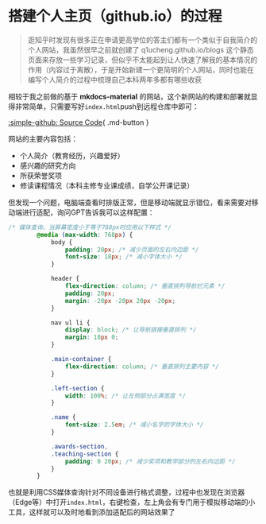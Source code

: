 # 搭建个人主页（github.io）的过程

> 逛知乎时发现有很多正在申请更高学位的答主们都有一个类似于自我简介的个人网站，我虽然很早之前就创建了 q1ucheng.github.io/blogs 这个静态页面来存放一些学习记录，但似乎不太能起到让人快速了解我的基本情况的作用（内容过于离散），于是开始新建一个更简明的个人网站，同时也能在编写个人简介的过程中梳理自己本科两年多都有哪些收获

相较于我之前做的基于 **mkdocs-material** 的网站，这个新网站的构建和部署就显得非常简单，只需要写好`index.html`push到远程仓库中即可：

[:simple-github: Source Code](https://github.com/Q1ucheng/Q1ucheng.github.io){ .md-button }

网站的主要内容包括：

- 个人简介（教育经历，兴趣爱好）
- 感兴趣的研究方向
- 所获荣誉奖项
- 修读课程情况（本科主修专业课成绩，自学公开课记录）

但发现一个问题，电脑端查看时排版正常，但是移动端就显示错位，看来需要对移动端进行适配，询问GPT告诉我可以这样配置：

```css
/* 媒体查询，当屏幕宽度小于等于768px时应用以下样式 */
        @media (max-width: 768px) {
            body {
                padding: 20px; /* 减少页面的左右内边距 */
                font-size: 18px; /* 减小字体大小 */
            }

            header {
                flex-direction: column; /* 垂直排列导航栏元素 */
                padding: 20px;
                margin: -20px -20px 20px -20px;
            }

            nav ul li {
                display: block; /* 让导航链接垂直排列 */
                margin: 10px 0;
            }

            .main-container {
                flex-direction: column; /* 垂直排列主要内容 */
            }

            .left-section {
                width: 100%; /* 让左侧部分占满宽度 */
            }

            .name {
                font-size: 2.5em; /* 减小名字的字体大小 */
            }

            .awards-section,
            .teaching-section {
                padding: 0 20px; /* 减少奖项和教学部分的左右内边距 */
            }
        }
```

也就是利用CSS媒体查询针对不同设备进行格式调整，过程中也发现在浏览器（Edge等）中打开`index.html`，右键检查，左上角会有专门用于模拟移动端的小工具，这样就可以及时地看到添加适配后的网站效果了

